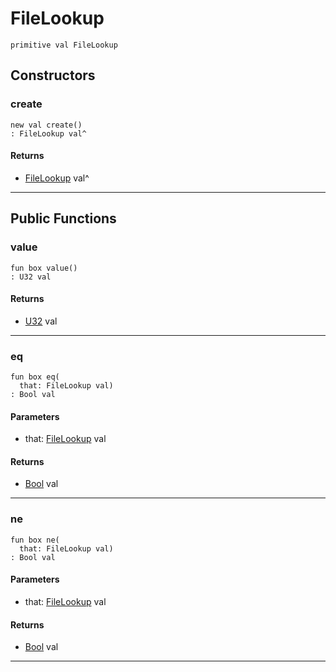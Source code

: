 # FileLookup

```pony
primitive val FileLookup
```

## Constructors

### create

```pony
new val create()
: FileLookup val^
```

#### Returns

* [FileLookup](files-FileLookup) val^

---

## Public Functions

### value

```pony
fun box value()
: U32 val
```

#### Returns

* [U32](builtin-U32) val

---

### eq

```pony
fun box eq(
  that: FileLookup val)
: Bool val
```
#### Parameters

*   that: [FileLookup](files-FileLookup) val

#### Returns

* [Bool](builtin-Bool) val

---

### ne

```pony
fun box ne(
  that: FileLookup val)
: Bool val
```
#### Parameters

*   that: [FileLookup](files-FileLookup) val

#### Returns

* [Bool](builtin-Bool) val

---

